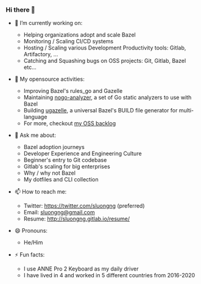 ### Hi there 👋

- 🔭 I’m currently working on:
  + Helping organizations adopt and scale Bazel
  + Monitoring / Scaling CI/CD systems
  + Hosting / Scaling various Development Productivity tools: Gitlab, Artifactory, ...
  + Catching and Squashing bugs on OSS projects: Git, Gitlab, Bazel etc...

- 🌱 My opensource activities:
  + Improving Bazel's rules_go and Gazelle
  + Maintaining [nogo-analyzer](https://github.com/sluongng/nogo-analyzer), a set of Go static analyzers to use with Bazel
  + Building [ugazelle](https://github.com/sluongng/ugazelle), a universal Bazel's BUILD file generator for multi-language
  + For more, checkout [my OSS backlog](https://github.com/users/sluongng/projects/1/views/1)

- 💬 Ask me about:
  + Bazel adoption journeys
  + Developer Experience and Engineering Culture
  + Beginner's entry to Git codebase
  + Gitlab's scaling for big enterprises
  + Why / why not Bazel
  + My dotfiles and CLI collection

- 📫 How to reach me:
  + Twitter: https://twitter.com/sluongng (preferred)
  + Email: sluongng@gmail.com
  + Resume: http://sluongng.gitlab.io/resume/

- 😄 Pronouns:
  + He/Him

- ⚡ Fun facts:
  + I use ANNE Pro 2 Keyboard as my daily driver
  + I have lived in 4 and worked in 5 different countries from 2016-2020
